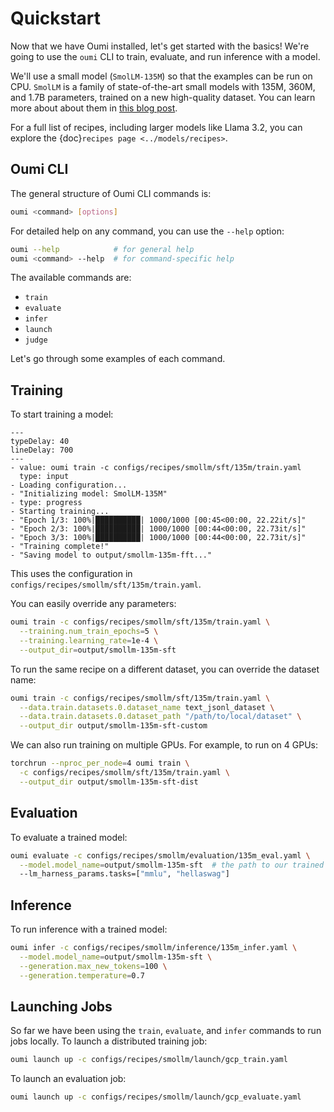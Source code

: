 # Quickstart

Now that we have Oumi installed, let's get started with the basics! We're going to use the `oumi` CLI to train, evaluate, and run inference with a model.

We'll use a small model (`SmolLM-135M`) so that the examples can be run on CPU. `SmolLM` is a family of state-of-the-art small models with 135M, 360M, and 1.7B parameters, trained on a new high-quality dataset. You can learn more about about them in [this blog post](https://huggingface.co/blog/smollm).

For a full list of recipes, including larger models like Llama 3.2, you can explore the {doc}`recipes page <../models/recipes>`.

## Oumi CLI

The general structure of Oumi CLI commands is:

```bash
oumi <command> [options]
```

For detailed help on any command, you can use the `--help` option:

```bash
oumi --help            # for general help
oumi <command> --help  # for command-specific help
```

The available commands are:

- `train`
- `evaluate`
- `infer`
- `launch`
- `judge`

Let's go through some examples of each command.

## Training

To start training a model:

```{termynal} termynal:oumi-train
---
typeDelay: 40
lineDelay: 700
---
- value: oumi train -c configs/recipes/smollm/sft/135m/train.yaml
  type: input
- Loading configuration...
- "Initializing model: SmolLM-135M"
- type: progress
- Starting training...
- "Epoch 1/3: 100%|██████████| 1000/1000 [00:45<00:00, 22.22it/s]"
- "Epoch 2/3: 100%|██████████| 1000/1000 [00:44<00:00, 22.73it/s]"
- "Epoch 3/3: 100%|██████████| 1000/1000 [00:44<00:00, 22.73it/s]"
- "Training complete!"
- "Saving model to output/smollm-135m-fft..."
```

This uses the configuration in `configs/recipes/smollm/sft/135m/train.yaml`.

You can easily override any parameters:

```bash
oumi train -c configs/recipes/smollm/sft/135m/train.yaml \
  --training.num_train_epochs=5 \
  --training.learning_rate=1e-4 \
  --output_dir=output/smollm-135m-sft
```

To run the same recipe on a different dataset, you can override the dataset name:

```bash
oumi train -c configs/recipes/smollm/sft/135m/train.yaml \
  --data.train.datasets.0.dataset_name text_jsonl_dataset \
  --data.train.datasets.0.dataset_path "/path/to/local/dataset" \
  --output_dir output/smollm-135m-sft-custom
```

We can also run training on multiple GPUs. For example, to run on 4 GPUs:

```bash
torchrun --nproc_per_node=4 oumi train \
  -c configs/recipes/smollm/sft/135m/train.yaml \
  --output_dir output/smollm-135m-sft-dist
```

## Evaluation

To evaluate a trained model:

```bash
oumi evaluate -c configs/recipes/smollm/evaluation/135m_eval.yaml \
  --model.model_name=output/smollm-135m-sft  # the path to our trained model \
  --lm_harness_params.tasks=["mmlu", "hellaswag"]
```

## Inference

To run inference with a trained model:

```bash
oumi infer -c configs/recipes/smollm/inference/135m_infer.yaml \
  --model.model_name=output/smollm-135m-sft \
  --generation.max_new_tokens=100 \
  --generation.temperature=0.7
```

## Launching Jobs

So far we have been using the `train`, `evaluate`, and `infer` commands to run jobs locally.
To launch a distributed training job:

```bash
oumi launch up -c configs/recipes/smollm/launch/gcp_train.yaml
```

To launch an evaluation job:

```bash
oumi launch up -c configs/recipes/smollm/launch/gcp_evaluate.yaml
```
